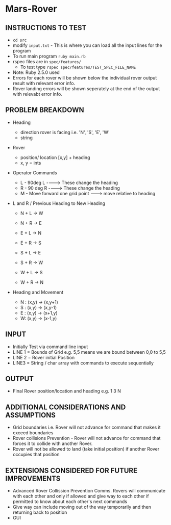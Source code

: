 # Mars-Rover

## INSTRUCTIONS TO TEST 
* `cd src`
* modify `input.txt` - This is where you can load all the input lines for the program
* To run main program `ruby main.rb`
* rspec files are in `spec/features/`
  - To test type `rspec spec/features/TEST_SPEC_FILE_NAME` 
* Note: Ruby 2.5.0 used
* Errors for each rover will be shown below the individual rover output result with relevant error info.
* Rover landing errors will be shown seperately at the end of the output with relevabt error info.

## PROBLEM BREAKDOWN
* Heading 
  - direction rover is facing i.e. 'N', 'S', 'E', 'W'
  - string

* Rover 
  - position/ location [x,y] + heading
  - x, y = ints

* Operator Commands 
  - L - 90deg L       ----> These change the heading
  - R - 90 deg R    ----> These change the heading
  - M - Move forward one grid point   ---> move relative to heading

* L and R / Previous Heading to New Heading
  - N + L -> W
  - N + R -> E

  - E + L -> N 
  - E + R -> S

  - S + L -> E
  - S + R -> W

  - W + L -> S
  - W + R -> N

* Heading and Movement
  - N : (x,y) -> (x,y+1)
  - S : (x,y) -> (x,y-1)
  - E : (x,y) -> (x+1,y)
  - W: (x,y) -> (x-1,y)


## INPUT
* Initially Test via command line input
* LINE 1 = Bounds of Grid e.g. 5,5 means we are bound between 0,0 to 5,5 
* LINE 2 = Rover initial Position
* LINE3 = String / char array with commands to execute sequentially

## OUTPUT
* Final Rover position/location and heading e.g. 1 3 N

## ADDITIONAL CONSIDERATIONS AND ASSUMPTIONS
- Grid boundaries i.e. Rover will not advance for command that makes it exceed boundaries
- Rover collisions Prevention - Rover will not advance for command that forces it to collide with another Rover. 
- Rover will not be allowed to land (take initial position) if another Rover occupies that position

## EXTENSIONS CONSIDERED FOR FUTURE IMPROVEMENTS
- Advanced Rover Collission Prevention Comms. Rovers will communicate with each other and only if allowed and give way to each other if permitted to know about each other's next commands
- Give way can include moving out of the way temporarily and then returning back to position
- GUI
